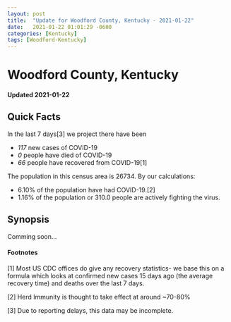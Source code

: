 ```yaml
---
layout: post
title:  "Update for Woodford County, Kentucky - 2021-01-22"
date:   2021-01-22 01:01:29 -0600
categories: [Kentucky]
tags: [Woodford-Kentucky]
---
```


# Woodford County, Kentucky
#### Updated 2021-01-22

## Quick Facts

In the last 7 days[3] we project there have been
- *117* new cases of COVID-19
- *0* people have died of COVID-19
- *66* people have recovered from COVID-19[1]

The population in this census area is 26734. By our calculations:
- 6.10% of the population have had COVID-19.[2]
- 1.16% of the population or 310.0 people are actively fighting the virus.

## Synopsis

Comming soon...


#### Footnotes

[1] Most US CDC offices do give any recovery statistics- we base this on a formula which looks at confirmed new cases
15 days ago (the average recovery time) and deaths over the last 7 days.

[2] Herd Immunity is thought to take effect at around ~70-80%

[3] Due to reporting delays, this data may be incomplete.
 
    